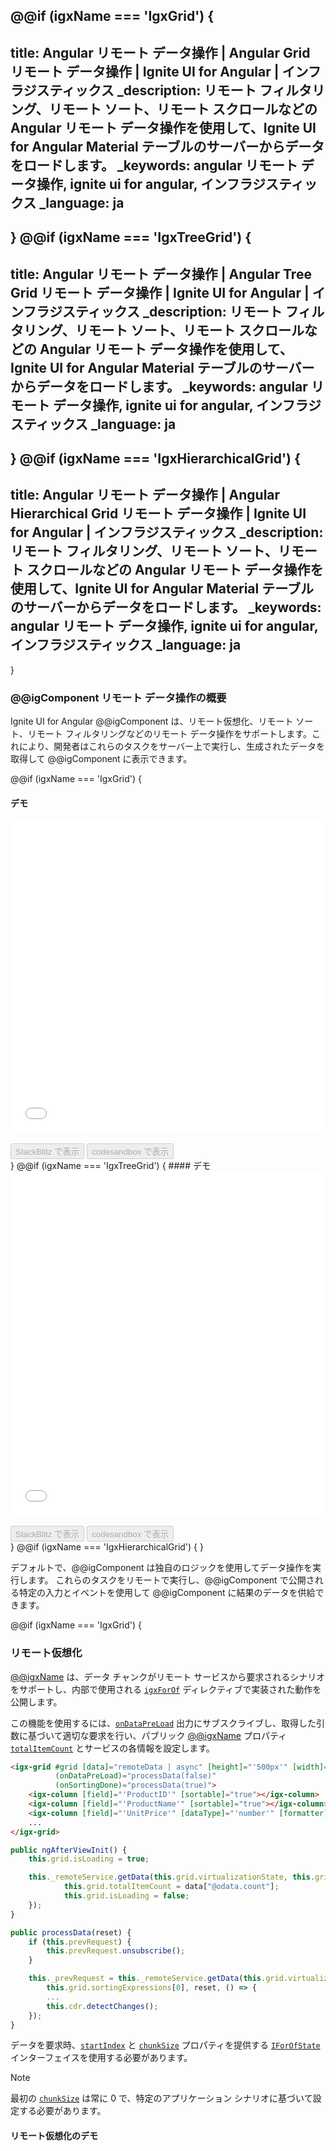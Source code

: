 @@if (igxName === 'IgxGrid') {
---
title: Angular リモート データ操作 | Angular Grid リモート データ操作 | Ignite UI for Angular | インフラジスティックス
_description: リモート フィルタリング、リモート ソート、リモート スクロールなどの Angular リモート データ操作を使用して、Ignite UI for Angular Material テーブルのサーバーからデータをロードします。
_keywords: angular リモート データ操作, ignite ui for angular, インフラジスティックス
_language: ja
---
}
@@if (igxName === 'IgxTreeGrid') {
---
title: Angular リモート データ操作 | Angular Tree Grid リモート データ操作 | Ignite UI for Angular | インフラジスティックス
_description: リモート フィルタリング、リモート ソート、リモート スクロールなどの Angular リモート データ操作を使用して、Ignite UI for Angular Material テーブルのサーバーからデータをロードします。
_keywords: angular リモート データ操作, ignite ui for angular, インフラジスティックス
_language: ja
---
}
@@if (igxName === 'IgxHierarchicalGrid') {
---
title: Angular リモート データ操作 | Angular Hierarchical Grid リモート データ操作 | Ignite UI for Angular | インフラジスティックス
_description: リモート フィルタリング、リモート ソート、リモート スクロールなどの Angular リモート データ操作を使用して、Ignite UI for Angular Material テーブルのサーバーからデータをロードします。
_keywords: angular リモート データ操作, ignite ui for angular, インフラジスティックス
_language: ja
---
}

### @@igComponent リモート データ操作の概要

Ignite UI for Angular @@igComponent は、リモート仮想化、リモート ソート、リモート フィルタリングなどのリモート データ操作をサポートします。これにより、開発者はこれらのタスクをサーバー上で実行し、生成されたデータを取得して @@igComponent に表示できます。

@@if (igxName === 'IgxGrid') {
#### デモ

<div class="sample-container loading" style="height:500px">
    <iframe id="grid-remote-scenarios-iframe" src='{environment:demosBaseUrl}/grid/grid-remote-filtering' width="100%" height="100%" seamless frameborder="0" onload="onSampleIframeContentLoaded(this);"></iframe>
</div>
<br/>
<div>
<button data-localize="stackblitz" disabled class="stackblitz-btn" data-iframe-id="grid-remote-scenarios-iframe" data-demos-base-url="{environment:demosBaseUrl}">StackBlitz で表示</button>
<button data-localize="codesandbox" disabled class="codesandbox-btn" data-iframe-id="grid-remote-scenarios-iframe" data-demos-base-url="{environment:demosBaseUrl}">codesandbox で表示</button>
</div>
}
@@if (igxName === 'IgxTreeGrid') {
#### デモ

<div class="sample-container loading" style="height:550px">
    <iframe id="treegrid-remotefiltering-iframe" src='{environment:demosBaseUrl}/tree-grid/treegrid-remote-filtering' width="100%" height="100%" seamless frameborder="0" onload="onSampleIframeContentLoaded(this);"></iframe>
</div>
<br/>
<div>
<button data-localize="stackblitz" disabled class="stackblitz-btn" data-iframe-id="treegrid-remotefiltering-iframe" data-demos-base-url="{environment:demosBaseUrl}">StackBlitz で表示</button>
<button data-localize="codesandbox" disabled class="codesandbox-btn" data-iframe-id="treegrid-remotefiltering-iframe" data-demos-base-url="{environment:demosBaseUrl}">codesandbox で表示</button>
</div>
<div class="divider--half"></div>
}
@@if (igxName === 'IgxHierarchicalGrid') {
 <!-- TODO -->
}

デフォルトで、@@igComponent は独自のロジックを使用してデータ操作を実行します。
これらのタスクをリモートで実行し、@@igComponent で公開される特定の入力とイベントを使用して @@igComponent に結果のデータを供給できます。

@@if (igxName === 'IgxGrid') {
### リモート仮想化

[@@igxName]({environment:angularApiUrl}/classes/@@igTypeDoc.html) は、データ チャンクがリモート サービスから要求されるシナリオをサポートし、内部で使用される [`igxForOf`]({environment:angularApiUrl}/classes/igxforofdirective.html) ディレクティブで実装された動作を公開します。

この機能を使用するには、[`onDataPreLoad`]({environment:angularApiUrl}/classes/@@igTypeDoc.html#ondatapreload) 出力にサブスクライブし、取得した引数に基づいて適切な要求を行い、パブリック [@@igxName]({environment:angularApiUrl}/classes/@@igTypeDoc.html) プロパティ [`totalItemCount`]({environment:angularApiUrl}/classes/@@igTypeDoc.html#totalitemcount) とサービスの各情報を設定します。

```html
<igx-grid #grid [data]="remoteData | async" [height]="'500px'" [width]="'100%'" [autoGenerate]='false'
          (onDataPreLoad)="processData(false)"
          (onSortingDone)="processData(true)">
    <igx-column [field]="'ProductID'" [sortable]="true"></igx-column>
    <igx-column [field]="'ProductName'" [sortable]="true"></igx-column>
    <igx-column [field]="'UnitPrice'" [dataType]="'number'" [formatter]="formatCurrency" [sortable]="true"></igx-column>
    ...
</igx-grid>
```

```typescript
public ngAfterViewInit() {
    this.grid.isLoading = true;

    this._remoteService.getData(this.grid.virtualizationState, this.grid.sortingExpressions[0], true, (data) => {
            this.grid.totalItemCount = data["@odata.count"];
            this.grid.isLoading = false;
    });
}

public processData(reset) {
    if (this.prevRequest) {
        this.prevRequest.unsubscribe();
    }

    this._prevRequest = this._remoteService.getData(this.grid.virtualizationState,
        this.grid.sortingExpressions[0], reset, () => {
        ...
        this.cdr.detectChanges();
    });
}
```

データを要求時、[`startIndex`]({environment:angularApiUrl}/interfaces/iforofstate.html#startindex) と [`chunkSize`]({environment:angularApiUrl}/interfaces/iforofstate.html#chunksize) プロパティを提供する [`IForOfState`]({environment:angularApiUrl}/interfaces/iforofstate.html) インターフェイスを使用する必要があります。

>[!NOTE]
>最初の [`chunkSize`]({environment:angularApiUrl}/interfaces/iforofstate.html#chunksize) は常に 0 で、特定のアプリケーション シナリオに基づいて設定する必要があります。

#### リモート仮想化のデモ

<div class="sample-container loading" style="height:550px">
    <iframe id="grid-sample-4-iframe" data-src='{environment:demosBaseUrl}/grid/grid-sample-4' width="100%" height="100%" seamless frameBorder="0" class="lazyload" onload="onSampleIframeContentLoaded(this);"></iframe>
</div>
<br/>
<div>
<button data-localize="stackblitz" disabled class="stackblitz-btn" data-iframe-id="grid-sample-4-iframe" data-demos-base-url="{environment:demosBaseUrl}">StackBlitz で表示</button>
<button data-localize="codesandbox" disabled class="codesandbox-btn" data-iframe-id="grid-sample-4-iframe" data-demos-base-url="{environment:demosBaseUrl}">codesandbox で表示</button>
</div>

#### 無限スクロール

 エンドポイントからデータを分割して取得するシナリオの一般的なデザインは、無限スクロールです。データ グリッドの場合、エンドユーザーが一番下までスクロールすることによってトリガーされたロードデータが連続的に増加します。次の段落では、利用可能な API を使用して、`IgxGrid` で無限スクロールを簡単に実現する方法を説明します。

無限スクロールを実装するには、データを分割してフェッチする必要があります。すでにフェッチされたデータはローカルに保存し、チャンクの長さおよび数を決定する必要があります。また、グリッドで最後に表示されるデータ行インデックスを追跡する必要があります。このように、`startIndex` と `chunkSize` プロパティを使用して、ユーザーが上にスクロールして既にフェッチしたデータを表示するか、下にスクロールしてエンドポイントからさらにデータをフェッチする必要があるかを決定できます。

最初に、データの最初のチャンクをフェッチするために `ngAfterViewInit` ライフサイクル フックを使用します。`totalItemCount` プロパティはグリッドがスクロールバーのサイズを正しく設定できるために重要です。

```typescript
public ngAfterViewInit() {
    ...
    this._remoteService.loadDataForPage(this.page, this.pageSize, (request) => {
        if (request.data) {
            this.grid.totalItemCount = this.page * this.pageSize;
            this.grid.data = this._remoteService.getCachedData({startIndex: 0, chunkSize: 10});
            this.totalItems = request.data["@odata.count"];
            this.totalPageCount = Math.ceil(this.totalItems / this.pageSize);
            this.grid.isLoading = false;
        }
    });
    ...
}
```

さらに、`onDataPreLoad` 出力にサブスクライブする必要があります。これにより、グリッドが現在ロードされているものではなく、異なるチャンクを表示しようとするときに必要なデータを提供できます。イベント ハンドラーで、ローカルに既にキャッシュされている新しいデータをフェッチするか、データを返すかを決定する必要があります。

```typescript
public handlePreLoad() {
    const isLastChunk = this.grid.totalItemCount ===
                        this.grid.virtualizationState.startIndex + this.grid.virtualizationState.chunkSize;
    // when last chunk reached load another page of data
    if (isLastChunk) {
        if (this.totalPageCount === this.page) {
            this.grid.data = this._remoteService.getCachedData(this.grid.virtualizationState);
            return;
        }
        this.page++;
        this.grid.isLoading = true;
        this._remoteService.loadDataForPage(this.page, this.pageSize, (request) => {
            if (request.data) {
                this.grid.totalItemCount = Math.min(this.page * this.pageSize, this.totalItems);
                this.grid.data = this._remoteService.getCachedData(this.grid.virtualizationState);
                this.grid.isLoading = false;
            }
        });
    } else {
        this.grid.data = this._remoteService.getCachedData(this.grid.virtualizationState);
    }
}
```


#### 無限スクロールのデモ
<div class="sample-container loading" style="height:510px">
    <iframe id="grid-sample-5-iframe" data-src='{environment:demosBaseUrl}/grid/grid-sample-5' width="100%" height="100%" seamless frameBorder="0" class="lazyload" onload="onSampleIframeContentLoaded(this);"></iframe>
</div>
<br/>
<div>
<button data-localize="stackblitz" disabled class="stackblitz-btn" data-iframe-id="grid-sample-5-iframe" data-demos-base-url="{environment:demosBaseUrl}">StackBlitz で表示</button>
<button data-localize="codesandbox" disabled class="codesandbox-btn" data-iframe-id="grid-sample-5-iframe" data-demos-base-url="{environment:demosBaseUrl}">codesandbox で表示</button>
</div>

### リモート ソート/フィルタリング

リモート ソートとフィルタリングには、取得した引数に基づいて適切な要求を実行するために [`onDataPreLoad`]({environment:angularApiUrl}/classes/@@igTypeDoc.html#ondatapreload)、[`sortingExpressionsChange`]({environment:angularApiUrl}/classes/@@igTypeDoc.html#sortingexpressionschange) および [`filteringExpressionsTreeChange`]({environment:angularApiUrl}/classes/@@igTypeDoc.html#filteringexpressionstreechange) 出力にサブスクライブし、サービスから送信される相対する情報とパブリック [@@igxName]({environment:angularApiUrl}/classes/@@igTypeDoc.html) の [`totalItemCount`]({environment:angularApiUrl}/classes/@@igTypeDoc.html#totalitemcount) プロパティを設定する必要があります。

また、**rxjs** `debounceTime` 関数を使用します。この関数は、特定の期間の経過後、別のソースが出力されない場合にのみ、Observable のソースから値を出力します。この方法では、ユーザーが中断することなく指定された時間が経過した場合にのみ、リモート操作がトリガーされます。

```typescript
const DEBOUNCE_TIME = 300;
...
public ngAfterViewInit() {
    ...
    this.grid.onDataPreLoad.pipe(
        debounceTime(DEBOUNCE_TIME),
        takeUntil(this.destroy$)
    ).subscribe(() => {
        this.processData();
    });

    this.grid.filteringExpressionsTreeChange.pipe(
        debounceTime(DEBOUNCE_TIME),
        takeUntil(this.destroy$)
    ).subscribe(() => {
        this.processData(true);
    });

    this.grid.sortingExpressionsChange.pipe(
        debounceTime(DEBOUNCE_TIME),
        takeUntil(this.destroy$)
    ).subscribe(() => {
        this.processData();
    });
}
```

リモート ソートとフィルタリングが提供される場合、グリッドの組み込みのソートとフィルタリングは必要ありません。グリッドの [`sortStrategy`]({environment:angularApiUrl}/classes/@@igTypeDoc.html#sortstrategy) および [`filterStrategy`]({environment:angularApiUrl}/classes/@@igTypeDoc.html#filterstrategy) 入力をそれぞれのインスタンスの `NoopSortingStrategy` および `NoopFilteringStrategy` に設定して、無効にできます。

```html
<igx-grid #grid [data]="remoteData | async" [height]="'500px'" [width]="'100%'" [autoGenerate]='false'
        [filterStrategy]="noopFilterStrategy"
        [sortStrategy]="noopSortStrategy"
        [allowFiltering]="true">
    ...
</igx-grid>
```

```typescript
public noopFilterStrategy = NoopFilteringStrategy.instance();
public noopSortStrategy = NoopSortingStrategy.instance();
```

>[!NOTE]
>リモー トデータが要求された場合、フィルタリング操作が大文字と小文字を区別します。

#### リモート ソート/フィルタリングのデモ

このトピックのはじめにあるコードの結果は、[デモ](#デモ)で確認できます。
}
@@if (igxName === 'IgxTreeGrid') {
### リモート フィルタリング

リモート フィルタリングを提供するには、受け取った引数に基づいて適切な要求を行うように [`filteringExpressionsTreeChange`]({environment:angularApiUrl}/classes/@@igTypeDoc.html#filteringexpressionstreechange) 出力にサブスクライブする必要があります。[`primaryKey`]({environment:angularApiUrl}/classes/@@igTypeDoc.html#primarykey) と [`foreignKey`]({environment:angularApiUrl}/classes/@@igTypeDoc.html#foreignkey) を提供して、ツリー グリッドのデータ ソースとしてフラット コレクションを使用します。

また、**rxjs** `debounceTime` 関数を使用します。この関数は、特定の期間の経過後、別のソースが出力されない場合にのみ、Observable のソースから値を出力します。この方法では、ユーザーが中断することなく指定された時間が経過した場合にのみ、リモート操作がトリガーされます。

```typescript
const DEBOUNCE_TIME = 300;
...
public ngAfterViewInit() {
    ...
    this.treeGrid.filteringExpressionsTreeChange.pipe(
        debounceTime(DEBOUNCE_TIME),
        takeUntil(this.destroy$)
    ).subscribe(() => {
        this.processData();
    });
}
```

リモート フィルタリングが提供される場合、ツリー グリッドの組み込みのフィルタリングは必要ありません。ツリー グリッドの [`filterStrategy`]({environment:angularApiUrl}/classes/@@igTypeDoc.html#filterstrategy) 入力を `NoopFilteringStrategy` インスタンスに設定して、無効にできます。

```html
<!-- tree-grid-remote-filtering-sample.html -->

<igx-tree-grid #treeGrid [data]="remoteData | async" primaryKey="ID" foreignKey="ParentID" [autoGenerate]="false" width="100%" height="450px"
               [autoGenerate]="false"
               [filterStrategy]="noopFilterStrategy"
               [allowFiltering]="true">
    <igx-column [field]="'Name'" dataType="string"></igx-column>
    <igx-column [field]="'Title'" dataType="string"></igx-column>
    <igx-column [field]="'Age'" dataType="number"></igx-column>
    ...
</igx-tree-grid>
```

```typescript
// tree-grid-remote-filtering-sample.ts

public noopFilterStrategy = NoopFilteringStrategy.instance();

public processData() {
    this.treeGrid.isLoading = true;

    const filteringExpr = this.treeGrid.filteringExpressionsTree;

    this._remoteService.getData(filteringExpr, () => {
        this.treeGrid.isLoading = false;
    });
}
```

リモート フィルタリングは、フラット コレクションで直接実行する必要があります。また、親がフィルターに一致するかどうかにかかわらず、フィルター条件に一致するすべてのレコードにすべての親を含める必要があります (階層をそのままにするためにこれを行います)。結果は以下で確認できます。

>[!NOTE]
>リモー トデータが要求された場合、フィルタリング操作が大文字と小文字を区別します。

#### リモート フィルタリングのデモ

このトピックのはじめにあるコードの結果は、[デモ](#デモ)で確認できます。
}
@@if (igxName === 'IgxHierarchicalGrid') {
 <!-- TODO -->
### 一意の列値ストラテジ
}

@@if (igxName !== 'IgxHierarchicalGrid') {
#### 一意の列値ストラテジ
}

Excel スタイル フィルタリング ダイアログ内のリスト項目は、それぞれの列の一意の値を表します。@@igComponent は、デフォルトでデータソースに基づいてこれらの値を生成します。リモート フィルタリングの場合、グリッドのデータにはサーバーからのすべてのデータが含まれていません。これらの一意の値を手動で提供し、オンデマンドで読み込むために、@@igComponent の [`uniqueColumnValuesStrategy`]({environment:angularApiUrl}/classes/@@igTypeDoc.html#uniquecolumnvaluesstrategy) 入力を利用できます。この入力は、実際には 3 つの引数を提供するメソッドです。
- **column**  - フィルタリング式ツリー。各列に基づいて削減されます。
- **filteringExpressionsTree** - フィルタリング式ツリー。各列に基づいて削減されます。
- **done** -
サーバーから取得されたときに、新しく生成された列値で呼び出されるコールバック。

開発者は、**列**と **filteringExpressionsTree** 引数によって提供される情報に基づいて、必要な一意の列値を手動で生成し、**done** コールバックを呼び出すことができます。

> [!NOTE]
> [`uniqueColumnValuesStrategy`]({environment:angularApiUrl}/classes/@@igTypeDoc.html#uniquecolumnvaluesstrategy) 入力が提供される場合、Excel スタイル フィルタリングでプロセスを生成するデフォルトの一意の値は使用されません。

@@if (igxName === 'IgxGrid') {
```html
<igx-grid #grid1 [data]="data" [filterMode]="'excelStyleFilter'" [uniqueColumnValuesStrategy]="columnValuesStrategy">
    ...
</igx-grid>
```

```typescript
public columnValuesStrategy = (column: IgxColumnComponent,
                               columnExprTree: IFilteringExpressionsTree,
                               done: (uniqueValues: any[]) => void) => {
    // Get specific column data.
    this.remoteValuesService.getColumnData(column, columnExprTree, uniqueValues => done(uniqueValues));
}
```

#### 一意の列値ストラテジのデモ

<div class="sample-container loading" style="height:800px">
    <iframe id="grid-esf-loadOnDemand-iframe" data-src='{environment:demosBaseUrl}/grid/grid-excel-style-filtering-load-on-demand' width="100%" height="100%" seamless frameborder="0" class="lazyload"></iframe>
</div>
<br/>
<div>
<button data-localize="stackblitz" disabled class="stackblitz-btn" data-iframe-id="grid-esf-loadOnDemand-iframe" data-demos-base-url="{environment:demosBaseUrl}">StackBlitz で表示</button>
<button data-localize="codesandbox" disabled class="codesandbox-btn" data-iframe-id="grid-esf-loadOnDemand-iframe" data-demos-base-url="{environment:demosBaseUrl}">codesandbox で表示</button>
</div>
}
@@if (igxName === 'IgxTreeGrid') {
```html
<igx-tree-grid #treeGrid [data]="data" [filterMode]="'excelStyleFilter'" [uniqueColumnValuesStrategy]="columnValuesStrategy">
    ...
</igx-tree-grid>
```

```typescript
public columnValuesStrategy = (column: IgxColumnComponent,
                               columnExprTree: IFilteringExpressionsTree,
                               done: (uniqueValues: any[]) => void) => {
    // Get specific column data.
    this.remoteValuesService.getColumnData(column, columnExprTree, uniqueValues => done(uniqueValues));
}
```

#### 一意の列値ストラテジのデモ

<div class="sample-container loading" style="height:800px">
    <iframe id="tree-grid-esf-loadOnDemand-iframe" data-src='{environment:demosBaseUrl}/tree-grid/treegrid-excel-style-filtering-load-on-demand' width="100%" height="100%" seamless frameborder="0" class="lazyload"></iframe>
</div>
<br/>
<div>
<button data-localize="stackblitz" disabled class="stackblitz-btn" data-iframe-id="tree-grid-esf-loadOnDemand-iframe" data-demos-base-url="{environment:demosBaseUrl}">StackBlitz で表示</button>
<button data-localize="codesandbox" disabled class="codesandbox-btn" data-iframe-id="tree-grid-esf-loadOnDemand-iframe" data-demos-base-url="{environment:demosBaseUrl}">codesandbox で表示</button>
</div>
}
@@if (igxName === 'IgxHierarchicalGrid') {
```html
<igx-hierarchical-grid #hierarchicalGrid [primaryKey]="'Artist'" [data]="data" [filterMode]="'excelStyleFilter'"
                       [uniqueColumnValuesStrategy]="singersColumnValuesStrategy">
    ...
    <igx-row-island [primaryKey]="'Album'" [allowFiltering]="true" [filterMode]="'excelStyleFilter'"
                    [uniqueColumnValuesStrategy]="albumsColumnValuesStrategy">
        ...
    </igx-row-island>
</igx-hierarchical-grid>
```

```typescript
public singersColumnValuesStrategy = (column: IgxColumnComponent,
                                      columnExprTree: IFilteringExpressionsTree,
                                      done: (uniqueValues: any[]) => void) => {
// Get specific column data for the singers.
this.remoteValuesService.getColumnData(
    null, "Singers", column, columnExprTree, uniqueValues => done(uniqueValues));
}

public albumsColumnValuesStrategy = (column: IgxColumnComponent,
                                     columnExprTree: IFilteringExpressionsTree,
                                     done: (uniqueValues: any[]) => void) => {
// Get specific column data for the albums of a specific singer.
const parentRowId = (column.grid as any).foreignKey;
this.remoteValuesService.getColumnData(
    parentRowId, "Albums", column, columnExprTree, uniqueValues => done(uniqueValues));
}
```

#### 一意の列値ストラテジのデモ

<div class="sample-container loading" style="height:800px">
    <iframe id="hierarchical-grid-esf-load-on-demand-iframe" data-src='{environment:demosBaseUrl}/hierarchical-grid/hierarchical-grid-excel-style-filtering-load-on-demand' width="100%" height="100%" seamless frameborder="0" class="lazyload"></iframe>
</div>
<br/>
<div>
<button data-localize="stackblitz" disabled class="stackblitz-btn" data-iframe-id="hierarchical-grid-esf-load-on-demand-iframe" data-demos-base-url="{environment:demosBaseUrl}">StackBlitz で表示</button>
<button data-localize="codesandbox" disabled class="codesandbox-btn" data-iframe-id="hierarchical-grid-esf-load-on-demand-iframe" data-demos-base-url="{environment:demosBaseUrl}">codesandbox で表示</button>
</div>
}

Excel スタイル フィルタリングのカスタム ロード テンプレートを提供するには、`igxExcelStyleLoading` ディレクティブを使用できます。

```html
<@@igSelector [data]="data" [filterMode]="'excelStyleFilter'" [uniqueColumnValuesStrategy]="columnValuesStrategy">
    ...
    <ng-template igxExcelStyleLoading>
        Loading ...
    </ng-template>
</@@igSelector>
```

<div class="divider--half"></div>

### リモート ページング

@@if (igxName === 'IgxGrid' || igxName === 'IgxHierarchicalGrid') {
はじめにデータ フェッチングを行うサービスを宣言します。
デフォルトのページング テンプレートを使用する場合、`totalRecords` プロパティを設定する必要があります。それにより、グリッドは合計リモート レコードに基づいて合計ページ番号を計算できます。注: リモート サービスからフェッチ データを実装する必要があります。
ページ カウントを計算するためにすべてのデータ項目のカウントをが必要なため、ロジックをサービスに追加する必要があります。
```typescript
@Injectable()
export class RemotePagingService {
    public remoteData: BehaviorSubject<any[]>;
    public dataLenght: BehaviorSubject<number> = new BehaviorSubject(0);
    public url = "https://www.igniteui.com/api/products";

    constructor(private http: HttpClient) {
        this.remoteData = new BehaviorSubject([]);
    }

    public getData(index?: number, perPage?: number): any {
        let qS = "";

        if (perPage) {
            qS = `?$skip=${index}&$top=${perPage}&$count=true`;
        }

        this.http
            .get(`${this.url + qS}`).pipe(
                map((data: any) => {
                    return data;
                })
            ).subscribe((data) => this.remoteData.next(data));
    }

    public getDataLength(): any {
        return this.http.get(this.url).pipe(
            map((data: any) => {
                return data.length;
            })
        );
    }
}
```
サービスを宣言した後にコンポーネントを作成する必要があり、@@igComponent コンストラクションとデータ サブスクリプションを処理します。
@@if (igxName === 'IgxGrid') {
```typescript
export class RemotePagingGridSample implements OnInit, AfterViewInit {
    public data: Observable<any[]>;
    private _dataLengthSubscriber;

    constructor(private remoteService: RemoteService) {}

    public ngOnInit() {
        this.data = this.remoteService.remoteData.asObservable();

        this._dataLengthSubscriber = this.remoteService.getDataLength().subscribe((data) => {
            this.totalCount = data;
            this.grid1.isLoading = false;
        });
    }

    public ngOnDestroy() {
        if (this._dataLengthSubscriber) {
            this._dataLengthSubscriber.unsubscribe();
        }
    }
}
```
}
@@if (igxName === 'IgxHierarchicalGrid') {
```typescript
export class HGridRemotePagingSampleComponent implements OnInit, AfterViewInit, OnDestroy {
    public page = 0;
    public lastPage = false;
    public firstPage = true;
    public totalPages: number = 1;
    public totalCount = 0;

    constructor(private remoteService: RemotePagingService) {}

    public ngOnInit() {
        this.data = this.remoteService.remoteData.asObservable();

        this._dataLengthSubscriber = this.remoteService.getDataLength().subscribe((data) => {
            this.totalCount = data;
            this.grid1.isLoading = false;
        });
    }

    public ngOnDestroy() {
        if (this._dataLengthSubscriber) {
            this._dataLengthSubscriber.unsubscribe();
        }
    }
}
```
}
}
@@if (igxName === 'IgxTreeGrid') {
このサンプルでは、​​子レコードがいくつあっても、ページごとに一定数のルート レコードを表示する方法を示します。レベル (root または child) に関係なく一定数のレコードを表示するビルトインの Tree Grid ページング アルゴリズムをキャンセルするには、[`perPage`]({environment:angularApiUrl}/classes/@@igTypeDoc.html#perpage) プロパティを `Number.MAX_SAFE_INTEGER` に設定してください。
```html
<igx-tree-grid #treeGrid ...
               [paging]="true" [perPage]="maxPerPage">
```
```typescript
public maxPerPage = Number.MAX_SAFE_INTEGER;
```
}
要求されたページのデータのみを取得し、選択したページと項目 [`perPage`]({environment:angularApiUrl}/classes/@@igTypeDoc.html#perpage) に基づいて `skip` と `top` パラメーターをリモート サービスに渡すためのカスタム ページャー テンプレートを作成します。構成を簡単にするには、`<igx-paginator>` を使用します。

@@if (igxName === 'IgxGrid') {
```html
<ng-template #customPager let-api>
    <igx-paginator #paginator
        [totalRecords]="totalCount"
        [(perPage)]="perPage"
        [selectOptions]="selectOptions"
        [displayDensity]="grid1.displayDensity"
        (pageChange)="paginate($event)">
    </igx-paginator>
</ng-template>
```

```typescript
@ViewChild("customPager", { read: TemplateRef, static: true }) public remotePager: TemplateRef<any>;
@ViewChild("grid1", { static: true }) public grid1: IgxGridComponent;

private _perPage = 10;
private _dataLengthSubscriber;

constructor(private remoteService: RemotePagingService) {
}

...

public ngAfterViewInit() {
    this.grid1.isLoading = true;
    this.remoteService.getData(0, this.perPage);
}

public paginate(page: number) {
    this.page = page;
    const skip = this.page * this.perPage;
    const top = this.perPage;

    this.remoteService.getData(skip, top);
}

```
}
@@if (igxName === 'IgxHierarchicalGrid') {
```html
<ng-template #customPager let-api>
    <igx-paginator #paginator
        [totalRecords]="totalCount"
        [(perPage)]="perPage"
        [selectOptions]="selectOptions"
        [displayDensity]="grid1.displayDensity"
        (pageChange)="paginate($event)">
    </igx-paginator>
</ng-template>
```
```typescript
@ViewChild("customPager", { read: TemplateRef })
public remotePager: TemplateRef<any>;
public title = "gridPaging";

@ViewChild("layout1")
public layout1: IgxRowIslandComponent;

@ViewChild("hierarchicalGrid")
public hierarchicalGrid: IgxHierarchicalGridComponent;

...

public ngAfterViewInit() {
    this.hierarchicalGrid.isLoading = true;
    this.remoteService.getData(
        { parentID: null, rootLevel: true, key: "Customers" }, 0, this.perPage).subscribe((data) => {
        this.hierarchicalGrid.isLoading = false;
        this.hierarchicalGrid.data = data;
        this.hierarchicalGrid.paginationTemplate = this.remotePager;
        this.hierarchicalGrid.cdr.detectChanges();
    });
}

public paginate(page: number) {
    this.page = page;
    const skip = this.page * this.perPage;
    const top = this.perPage;

    this.remoteService.getData(skip, top);
}

```
}
@@if (igxName === 'IgxTreeGrid') {
```html
<ng-template #customPager let-api>
    <igx-paginator #paginator
        [totalRecords]="totalCount"
        [(perPage)]="perPage"
        [selectOptions]="selectOptions"
        [displayDensity]="grid1.displayDensity"
        (pageChange)="paginate($event)">
    </igx-paginator>
</ng-template>
```

```typescript
public paginate(page: number) {
    this.page = page;
    const skip = this.page * this.perPage;
    const top = this.perPage;

    this.remoteService.getData(skip, top);
}
```
}
最後にグリッドのテンプレートを宣言します。
@@if (igxName === 'IgxGrid') {
```html
<@@igSelector #@@igObjectRef [data]="data | async" width="960px" height="550px" [paging]="true" [perPage]="perPage">
    <igx-column field="ID"></igx-column>
    <igx-column field="ProductName"></igx-column>
    <igx-column field="QuantityPerUnit"></igx-column>
    <igx-column field="SupplierName"></igx-column>
    <igx-column field="UnitsInStock"></igx-column>
    <igx-column field="Rating"></igx-column>
</@@igSelector>
```
}
@@if (igxName === 'IgxHierarchicalGrid') {
```html
<igx-hierarchical-grid [paging]="true" [perPage]="perPage"
    [primaryKey]="'CustomerID'" [height]="'550px'" [width]="'100%'" #hierarchicalGrid>
    <igx-column field="CustomerID"></igx-column>
        <igx-column field="CompanyName"></igx-column>
        <igx-column field="ContactName"></igx-column>
        <igx-column field="ContactTitle"></igx-column>
        <igx-column field="Country"></igx-column>
        <igx-column field="Phone"></igx-column>
        ...
</igx-hierarchical-grid>
```
}
@@if (igxName === 'IgxTreeGrid') {
```html
<igx-tree-grid #treeGrid [data]="data | async" childDataKey="Content" expansionDepth="0" width="100%"
                [paging]="true" [perPage]="maxPerPage" [paginationTemplate]="customPager">
    <igx-column field="Name">
        <ng-template igxCell let-cell="cell" let-val>
            <igx-icon *ngIf="cell.rowData.Type === 'File folder'" fontSet="material" class="typeIcon">folder</igx-icon>
            <igx-icon *ngIf="cell.rowData.Type === 'JPG File'" fontSet="material" class="typeIcon">photo</igx-icon>
            {{val}}
        </ng-template>
    </igx-column>
    <igx-column field="Type"></igx-column>
    <igx-column field="Size" dataType="number" [formatter]="formatSize"></igx-column>
</igx-tree-grid>
```
}

上記すべての設定を完了すると以下のような結果になります。

#### デモ

@@if (igxName === 'IgxGrid') {
<div class="sample-container loading" style="height:620px">
    <iframe id="grid-remote-paging-sample-iframe" data-src='{environment:demosBaseUrl}/grid/grid-remote-paging-sample' width="100%" height="100%" seamless frameBorder="0" class="lazyload"></iframe>
</div>
<br/>
<div>
<button data-localize="stackblitz" disabled class="stackblitz-btn" data-iframe-id="grid-remote-paging-sample-iframe" data-demos-base-url="{environment:demosBaseUrl}">Stackblitz で表示</button>
<button data-localize="codesandbox" disabled class="codesandbox-btn" data-iframe-id="grid-remote-paging-sample-iframe" data-demos-base-url="{environment:demosBaseUrl}">codesandbox で表示</button>
</div>
}
@@if (igxName === 'IgxTreeGrid') {
<div class="sample-container loading" style="height:560px">
    <iframe id="tree-grid-remote-paging-sample-iframe" data-src='{environment:demosBaseUrl}/tree-grid/treegrid-remote-paging' width="100%" height="100%" seamless frameBorder="0" class="lazyload"></iframe>
</div>
<br/>
<div>
<button data-localize="stackblitz" disabled class="stackblitz-btn" data-iframe-id="tree-grid-remote-paging-sample-iframe" data-demos-base-url="{environment:demosBaseUrl}">Stackblitz で表示</button>
<button data-localize="codesandbox" disabled class="codesandbox-btn" data-iframe-id="tree-grid-remote-paging-sample-iframe" data-demos-base-url="{environment:demosBaseUrl}">codesandbox で表示</button>
</div>
<div class="divider--half"></div>
}
@@if (igxName === 'IgxHierarchicalGrid') {
<div class="sample-container loading" style="height:580px">
    <iframe id="hierarchical-grid-remote-paging-sample-iframe" data-src='{environment:demosBaseUrl}/hierarchical-grid/hierarchical-grid-remote-paging' width="100%" height="100%" seamless frameBorder="0" class="lazyload"></iframe>
</div>
<br/>
<div>
<button data-localize="stackblitz" disabled class="stackblitz-btn" data-iframe-id="hierarchical-grid-remote-paging-sample-iframe" data-demos-base-url="{environment:demosBaseUrl}">Stackblitz で表示</button>
<button data-localize="codesandbox" disabled class="codesandbox-btn" data-iframe-id="hierarchical-grid-remote-paging-sample-iframe" data-demos-base-url="{environment:demosBaseUrl}">codesandbox で表示</button>
</div>
<div class="divider--half"></div>
}

@@if (igxName === 'IgxGrid') {
### カスタム テンプレートのリモート ページング

独自のページング動作を定義するために、ページング テンプレートを使用してカスタム ロジックを追加できます。上記を実証するために、リモート ページングの例を拡張する方法を説明します。

<div class="sample-container loading" style="height:620px">
    <iframe id="grid-custom-remote-paging-sample-iframe" data-src='{environment:demosBaseUrl}/grid/grid-custom-remote-paging-sample' width="100%" height="100%" seamless frameBorder="0" class="lazyload"></iframe>
</div>
<br/>
<div>
<button data-localize="stackblitz" disabled class="stackblitz-btn" data-iframe-id="grid-custom-remote-paging-sample-iframe" data-demos-base-url="{environment:demosBaseUrl}">Stackblitz で表示</button>
<button data-localize="codesandbox" disabled class="codesandbox-btn" data-iframe-id="grid-custom-remote-paging-sample-iframe" data-demos-base-url="{environment:demosBaseUrl}">codesandbox で表示</button>
</div>

以下は、独自の `next` および `previous` ページ操作を実装するために定義したメソッドです。

```typescript
@ViewChild("customPager", { read: TemplateRef, static: true }) public remotePager: TemplateRef<any>;
@ViewChild("grid1", { static: true }) public grid1: IgxGridComponent;

public nextPage() {
    this.firstPage = false;
    this.page++;
    const skip = this.page * this.perPage;
    const top = this.perPage;
    this.remoteService.getData(skip, top);
    if (this.page + 1 >= this.totalPages) {
        this.lastPage = true;
    }
    this.setNumberOfPagingItems(this.page, this.totalPages);
}

public previousPage() {
    this.lastPage = false;
    this.page--;
    const skip = this.page * this.perPage;
    const top = this.perPage;
    this.remoteService.getData(skip, top);
    if (this.page <= 0) {
        this.firstPage = true;
    }
    this.setNumberOfPagingItems(this.page, this.totalPages);
}

public paginate(page: number, recalc = false) {
    this.page = page;
    const skip = this.page * this.perPage;
    const top = this.perPage;
    if (recalc) {
        this.totalPages = Math.ceil(this.totalCount / this.perPage);
    }
    this.setNumberOfPagingItems(this.page, this.totalPages);
    this.remoteService.getData(skip, top);
    this.buttonDeselection(this.page, this.totalPages);
}

public buttonDeselection(page: number, totalPages: number) {
...
}

...
public ngAfterViewInit() {
    this.grid1.isLoading = true;
    this.remoteService.getData(0, this.perPage);
}

```

}

@@if (igxName === 'IgxGrid') {

### 一括編集のリモート ページング

これまでの例で、リモート データで @@igxName を設定する方法を説明しました。次に、[一括編集のトピック](batch_editing.html)に従ってグリッドのバッチ編集を有効にします。

サンプルを続行する前に、現在のユースケースを明確します。ページネーションを実行すると、グリッドには現在のページのデータのみが含まれます。新しい行を追加すると、(一括編集により) 新しく追加された行はグリッドに含まれる現在のデータと連結されます。したがって、サーバーが指定されたページのデータを返さない場合、グリッドのデータソースは新しく追加された行のみで構成され、グリッドは定義されたページ設定 (page、perPage) に基づいてページを作成します。

```typescript
public ngOnInit() {
  ...
    this._dataLengthSubscriber = this.remoteService.getDataLength().subscribe((data) => {
        this.totalCount = data;
        this._recordOnServer = data;
        this._totalPagesOnServer = Math.floor(this.totalCount / this.perPage);
        this.grid1.isLoading = false;
    });
    }
```

このユースケースを適切に処理するには、カスタム ロジックを実装する必要があります。最初に、サーバー上にあるレコードの総数を知る必要があります。サーバーのデータ ページの総数を計算し (`this._totalPagesOnServer ` を参照)、その値に基づいてカスタム ページネーション ロジックを実装します。

```typescript

public paginate(page: number) {
    this.grid1.endEdit(true);
    if (page > this._totalPagesOnServer) {
        if (this.page !== this._totalPagesOnServer) {
            const skipEl = this._totalPagesOnServer * this.perPage;
            this.remoteService.getData(skipEl, this.perPage);
        }
        this.grid1.page = page - this._totalPagesOnServer;
        this.page = page;
        return;
    } else {
        this.grid1.page = 0;
    }
    this.page = page;
    const skip = this.page * this.perPage;
    this.remoteService.getData(skip, this.perPage);
}

```

**paginate** メソッドで示されるように、 `_totalPagesOnServer` 値に基づいてカスタム ページネーション ロジックが実行されます。


#### デモ


<div class="sample-container loading" style="height:620px">
    <iframe id="remote-paging-batch-editing-iframe" data-src='{environment:demosBaseUrl}/grid/remote-paging-batch-editing' width="100%" height="100%" seamless frameBorder="0" class="lazyload"></iframe>
</div>
<br/>
<div>
<button data-localize="stackblitz" disabled class="stackblitz-btn" data-iframe-id="remote-paging-batch-editing-iframe" data-demos-base-url="{environment:demosBaseUrl}">StackBlitz で表示</button>
<button data-localize="codesandbox" disabled class="codesandbox-btn" data-iframe-id="remote-paging-batch-editing-iframe" data-demos-base-url="{environment:demosBaseUrl}">codesandbox で表示</button>
</div>
}

### API リファレンス
<div class="divider--half"></div>

* [@@igxNameComponent API]({environment:angularApiUrl}/classes/@@igTypeDoc.html)
* [@@igxNameComponent スタイル]({environment:sassApiUrl}/index.html#function-igx-grid-theme)

### その他のリソース
<div class="divider--half"></div>

* [@@igComponent 概要](@@igMainTopic.md)
* [仮想化とパフォーマンス](virtualization.md)
* [フィルタリング](filtering.md)
* [ソート](sorting.md)
* [ページング](paging.md)
* [集計](summaries.md)
* [列移動](column_moving.md)
* [列のピン固定](column_pinning.md)
* [列のサイズ変更](column_resizing.md)
* [選択](selection.md)

<div class="divider--half"></div>
コミュニティに参加して新しいアイデアをご提案ください。

* [Ignite UI for Angular **フォーラム** (英語)](https://www.infragistics.com/community/forums/f/ignite-ui-for-angular)
* [Ignite UI for Angular **GitHub** (英語)](https://github.com/IgniteUI/igniteui-angular)
